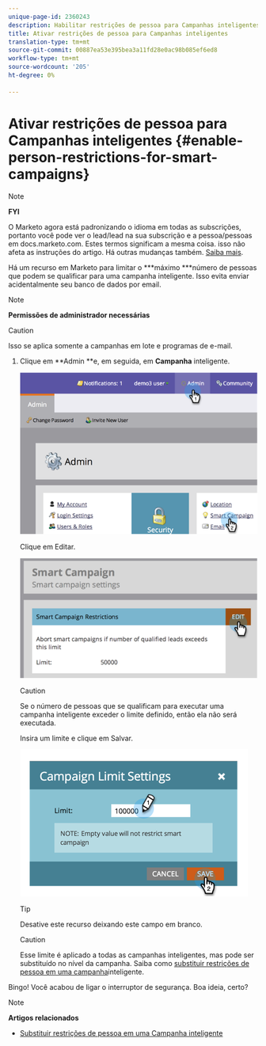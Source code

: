 ```yaml
---
unique-page-id: 2360243
description: Habilitar restrições de pessoa para Campanhas inteligentes - Documentos de marketing - Documentação do produto
title: Ativar restrições de pessoa para Campanhas inteligentes
translation-type: tm+mt
source-git-commit: 00887ea53e395bea3a11fd28e0ac98b085ef6ed8
workflow-type: tm+mt
source-wordcount: '205'
ht-degree: 0%

---
```



# Ativar restrições de pessoa para Campanhas inteligentes {#enable-person-restrictions-for-smart-campaigns}

>[!NOTE]
>
>**FYI**
>
>O Marketo agora está padronizando o idioma em todas as subscrições, portanto você pode ver o lead/lead na sua subscrição e a pessoa/pessoas em docs.marketo.com. Estes termos significam a mesma coisa. isso não afeta as instruções do artigo. Há outras mudanças também. [Saiba mais](http://docs.marketo.com/display/DOCS/Updates+to+Marketo+Terminology).

Há um recurso em Marketo para limitar o ***máximo ***número de pessoas que podem se qualificar para uma campanha inteligente. Isso evita enviar acidentalmente seu banco de dados por email.

>[!NOTE]
>
>**Permissões de administrador necessárias**

>[!CAUTION]
>
>Isso se aplica somente a campanhas em lote e programas de e-mail.

1. Clique em **Admin **e, em seguida, em **Campanha** inteligente.

   ![](assets/image2014-9-18-15-3a58-3a29.png)

   Clique em Editar.

   ![](assets/image2014-9-18-15-3a59-3a7.png)

   >[!CAUTION]
   >
   >
   >Se o número de pessoas que se qualificam para executar uma campanha inteligente exceder o limite definido, então ela não será executada.

   Insira um limite e clique em Salvar.

   ![](assets/image2014-9-18-15-3a59-3a56.png)

   >[!TIP]
   >
   >
   >Desative este recurso deixando este campo em branco.

   >[!CAUTION]
   >
   >
   >Esse limite é aplicado a todas as campanhas inteligentes, mas pode ser substituído no nível da campanha. Saiba como [substituir restrições de pessoa em uma campanha](../../../product-docs/core-marketo-concepts/smart-campaigns/using-smart-campaigns/override-person-restrictions-in-a-smart-campaign.md)inteligente.

Bingo! Você acabou de ligar o interruptor de segurança. Boa ideia, certo?

>[!NOTE]
>
>**Artigos relacionados**
>
>* [Substituir restrições de pessoa em uma Campanha inteligente](../../../product-docs/core-marketo-concepts/smart-campaigns/using-smart-campaigns/override-person-restrictions-in-a-smart-campaign.md)

>



